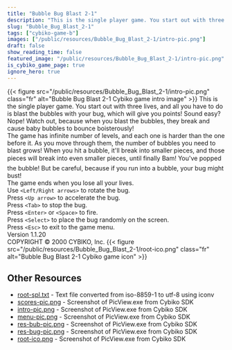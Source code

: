 ```yaml
---
title: "Bubble Bug Blast 2-1"
description: "This is the single player game. You start out with three lives, and all you have to do is blast the bubbles with your bug, which will give you points! Sound easy? Nope!  Watch out, because when you blast the bubbles, they break and cause baby bubbles to bounce boisterously! The ..."
slug: "Bubble_Bug_Blast_2-1"
tags: ["cybiko-game-b"]
images: ["/public/resources/Bubble_Bug_Blast_2-1/intro-pic.png"]
draft: false
show_reading_time: false
featured_image: "/public/resources/Bubble_Bug_Blast_2-1/intro-pic.png"
is_cybiko_game_page: true
ignore_hero: true
---
```

{{< figure src="/public/resources/Bubble_Bug_Blast_2-1/intro-pic.png" class="fr" alt="Bubble Bug Blast 2-1 Cybiko game intro image" >}}
This is the single player game. You start out with three lives, and all you have to do is blast the bubbles with your bug, which will give you points! Sound easy? Nope!  Watch out, because when you blast the bubbles, they break and cause baby bubbles to bounce boisterously! \
The game has infinite number of levels, and each one is harder than the one before it.  As you move through them, the number of bubbles you need to blast grows!  When you hit a bubble, it'll break into smaller pieces, and those pieces will break into even smaller pieces, until finally  Bam!  You've popped the bubble! But be careful, because if you run into a bubble, your bug might bust! \
The game ends when you lose all your lives. \
Use `<Left/Right arrows>`  to rotate the bug. \
Press `<Up arrow>`  to accelerate the bug. \
Press `<Tab>`  to stop the bug. \
Press `<Enter>`  or `<Space>`  to fire. \
Press `<Select>`  to place the bug randomly on the screen. \
Press `<Esc>`  to exit to the game menu. \
Version 1.1.20 \
COPYRIGHT © 2000 CYBIKO, Inc. {{< figure src="/public/resources/Bubble_Bug_Blast_2-1/root-ico.png" class="fr" alt="Bubble Bug Blast 2-1 Cybiko game icon" >}}

## Other Resources
* [root-spl.txt](/public/resources/Bubble_Bug_Blast_2-1/root-spl.txt) - Text file converted from iso-8859-1 to utf-8 using iconv
* [scores-pic.png](/public/resources/Bubble_Bug_Blast_2-1/scores-pic.png) - Screenshot of PicView.exe from Cybiko SDK
* [intro-pic.png](/public/resources/Bubble_Bug_Blast_2-1/intro-pic.png) - Screenshot of PicView.exe from Cybiko SDK
* [menu-pic.png](/public/resources/Bubble_Bug_Blast_2-1/menu-pic.png) - Screenshot of PicView.exe from Cybiko SDK
* [res-bub-pic.png](/public/resources/Bubble_Bug_Blast_2-1/res-bub-pic.png) - Screenshot of PicView.exe from Cybiko SDK
* [res-bug-pic.png](/public/resources/Bubble_Bug_Blast_2-1/res-bug-pic.png) - Screenshot of PicView.exe from Cybiko SDK
* [root-ico.png](/public/resources/Bubble_Bug_Blast_2-1/root-ico.png) - Screenshot of PicView.exe from Cybiko SDK
